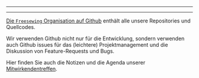 - - -
- - -

[Die `Freesewing` Organisation auf Github](https://github.com/freesewing/) enthält alle unsere Repositories und Quellcodes.

Wir verwenden Github nicht nur für die Entwicklung, sondern verwenden auch Github issues für das (leichtere) Projektmanagement und die Diskussion von Feature-Requests und Bugs.

Hier finden Sie auch die Notizen und die Agenda unserer [Mitwirkendentreffen](/community/calls/).
